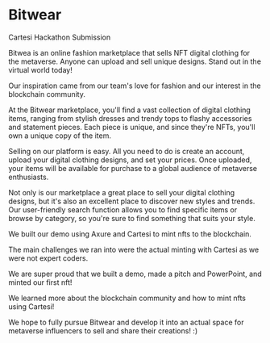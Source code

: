 # Bitwear
Cartesi Hackathon Submission

Bitwea is an online fashion marketplace that sells NFT digital clothing for the metaverse. Anyone can upload and sell unique designs. Stand out in the virtual world today!

Our inspiration came from our team's love for fashion and our interest in the blockchain community.

At the Bitwear marketplace, you'll find a vast collection of digital clothing items, ranging from stylish dresses and trendy tops to flashy accessories and statement pieces. Each piece is unique, and since they're NFTs, you'll own a unique copy of the item.

Selling on our platform is easy. All you need to do is create an account, upload your digital clothing designs, and set your prices. Once uploaded, your items will be available for purchase to a global audience of metaverse enthusiasts.

Not only is our marketplace a great place to sell your digital clothing designs, but it's also an excellent place to discover new styles and trends. Our user-friendly search function allows you to find specific items or browse by category, so you're sure to find something that suits your style.

We built our demo using Axure and Cartesi to mint nfts to the blockchain.

The main challenges we ran into were the actual minting with Cartesi as we were not expert coders.

We are super proud that we built a demo, made a pitch and PowerPoint, and minted our first nft!

We learned more about the blockchain community and how to mint nfts using Cartesi!

We hope to fully pursue Bitwear and develop it into an actual space for metaverse influencers to sell and share their creations! :)


